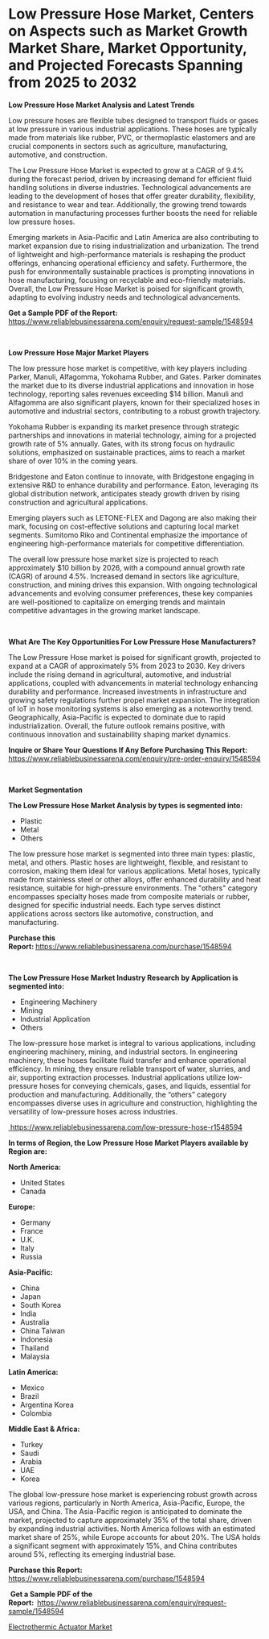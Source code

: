 <p><h1>Low Pressure Hose Market, Centers on Aspects such as Market Growth Market Share, Market Opportunity, and Projected Forecasts Spanning from 2025 to 2032</h1></p><p><strong>Low Pressure Hose Market Analysis and Latest Trends</strong></p>
<p><p>Low pressure hoses are flexible tubes designed to transport fluids or gases at low pressure in various industrial applications. These hoses are typically made from materials like rubber, PVC, or thermoplastic elastomers and are crucial components in sectors such as agriculture, manufacturing, automotive, and construction. </p><p>The Low Pressure Hose Market is expected to grow at a CAGR of 9.4% during the forecast period, driven by increasing demand for efficient fluid handling solutions in diverse industries. Technological advancements are leading to the development of hoses that offer greater durability, flexibility, and resistance to wear and tear. Additionally, the growing trend towards automation in manufacturing processes further boosts the need for reliable low pressure hoses.</p><p>Emerging markets in Asia-Pacific and Latin America are also contributing to market expansion due to rising industrialization and urbanization. The trend of lightweight and high-performance materials is reshaping the product offerings, enhancing operational efficiency and safety. Furthermore, the push for environmentally sustainable practices is prompting innovations in hose manufacturing, focusing on recyclable and eco-friendly materials. Overall, the Low Pressure Hose Market is poised for significant growth, adapting to evolving industry needs and technological advancements.</p></p>
<p><strong>Get a Sample PDF of the Report:&nbsp;</strong> <a href="https://www.reliablebusinessarena.com/enquiry/request-sample/1548594?utm_campaign=2532&utm_medium=2&utm_source=Github&utm_content=ia&utm_term=10042025&utm_id=low-pressure-hose">https://www.reliablebusinessarena.com/enquiry/request-sample/1548594</a></p>
<p>&nbsp;</p>
<p><strong>Low Pressure Hose Major Market Players</strong></p>
<p><p>The low pressure hose market is competitive, with key players including Parker, Manuli, Alfagomma, Yokohama Rubber, and Gates. Parker dominates the market due to its diverse industrial applications and innovation in hose technology, reporting sales revenues exceeding $14 billion. Manuli and Alfagomma are also significant players, known for their specialized hoses in automotive and industrial sectors, contributing to a robust growth trajectory.</p><p>Yokohama Rubber is expanding its market presence through strategic partnerships and innovations in material technology, aiming for a projected growth rate of 5% annually. Gates, with its strong focus on hydraulic solutions, emphasized on sustainable practices, aims to reach a market share of over 10% in the coming years.</p><p>Bridgestone and Eaton continue to innovate, with Bridgestone engaging in extensive R&D to enhance durability and performance. Eaton, leveraging its global distribution network, anticipates steady growth driven by rising construction and agricultural applications.</p><p>Emerging players such as LETONE-FLEX and Dagong are also making their mark, focusing on cost-effective solutions and capturing local market segments. Sumitomo Riko and Continental emphasize the importance of engineering high-performance materials for competitive differentiation.</p><p>The overall low pressure hose market size is projected to reach approximately $10 billion by 2026, with a compound annual growth rate (CAGR) of around 4.5%. Increased demand in sectors like agriculture, construction, and mining drives this expansion. With ongoing technological advancements and evolving consumer preferences, these key companies are well-positioned to capitalize on emerging trends and maintain competitive advantages in the growing market landscape.</p></p>
<p>&nbsp;</p>
<p><strong>What Are The Key Opportunities For Low Pressure Hose Manufacturers?</strong></p>
<p><p>The Low Pressure Hose market is poised for significant growth, projected to expand at a CAGR of approximately 5% from 2023 to 2030. Key drivers include the rising demand in agricultural, automotive, and industrial applications, coupled with advancements in material technology enhancing durability and performance. Increased investments in infrastructure and growing safety regulations further propel market expansion. The integration of IoT in hose monitoring systems is also emerging as a noteworthy trend. Geographically, Asia-Pacific is expected to dominate due to rapid industrialization. Overall, the future outlook remains positive, with continuous innovation and sustainability shaping market dynamics.</p></p>
<p><strong>Inquire or Share Your Questions If Any Before Purchasing This Report:</strong> <a href="https://www.reliablebusinessarena.com/enquiry/pre-order-enquiry/1548594?utm_campaign=2532&utm_medium=2&utm_source=Github&utm_content=ia&utm_term=10042025&utm_id=low-pressure-hose">https://www.reliablebusinessarena.com/enquiry/pre-order-enquiry/1548594</a></p>
<p>&nbsp;</p>
<p><strong>Market Segmentation</strong></p>
<p><strong>The Low Pressure Hose Market Analysis by types is segmented into:</strong></p>
<p><ul><li>Plastic</li><li>Metal</li><li>Others</li></ul></p>
<p><p>The low pressure hose market is segmented into three main types: plastic, metal, and others. Plastic hoses are lightweight, flexible, and resistant to corrosion, making them ideal for various applications. Metal hoses, typically made from stainless steel or other alloys, offer enhanced durability and heat resistance, suitable for high-pressure environments. The "others" category encompasses specialty hoses made from composite materials or rubber, designed for specific industrial needs. Each type serves distinct applications across sectors like automotive, construction, and manufacturing.</p></p>
<p><strong>Purchase this Report:&nbsp;</strong><a href="https://www.reliablebusinessarena.com/purchase/1548594?utm_campaign=2532&utm_medium=2&utm_source=Github&utm_content=ia&utm_term=10042025&utm_id=low-pressure-hose">https://www.reliablebusinessarena.com/purchase/1548594</a></p>
<p>&nbsp;</p>
<p><strong>The Low Pressure Hose Market Industry Research by Application is segmented into:</strong></p>
<p><ul><li>Engineering Machinery</li><li>Mining</li><li>Industrial Application</li><li>Others</li></ul></p>
<p><p>The low-pressure hose market is integral to various applications, including engineering machinery, mining, and industrial sectors. In engineering machinery, these hoses facilitate fluid transfer and enhance operational efficiency. In mining, they ensure reliable transport of water, slurries, and air, supporting extraction processes. Industrial applications utilize low-pressure hoses for conveying chemicals, gases, and liquids, essential for production and manufacturing. Additionally, the “others” category encompasses diverse uses in agriculture and construction, highlighting the versatility of low-pressure hoses across industries.</p></p>
<p><a href="https://www.reliablebusinessarena.com/low-pressure-hose-r1548594?utm_campaign=2532&utm_medium=2&utm_source=Github&utm_content=ia&utm_term=10042025&utm_id=low-pressure-hose">&nbsp;https://www.reliablebusinessarena.com/low-pressure-hose-r1548594</a></p>
<p><strong>In terms of Region, the Low Pressure Hose Market Players available by Region are:</strong></p>
<p>
    <p> <strong> North America: </strong>
        <ul>
            <li>United States</li>
            <li>Canada</li>
        </ul>
        </p> 
    <p> <strong> Europe: </strong>
        <ul>
            <li>Germany</li>
            <li>France</li>
            <li>U.K.</li>
            <li>Italy</li>
            <li>Russia</li>
        </ul>
        </p> 
    <p> <strong> Asia-Pacific: </strong>
        <ul>
            <li>China</li>
            <li>Japan</li>
            <li>South Korea</li>
            <li>India</li>
            <li>Australia</li>
            <li>China Taiwan</li>
            <li>Indonesia</li>
            <li>Thailand</li>
            <li>Malaysia</li>
        </ul>
        </p> 
    <p> <strong> Latin America: </strong>
        <ul>
            <li>Mexico</li>
            <li>Brazil</li>
            <li>Argentina Korea</li>
            <li>Colombia</li>
        </ul>
        </p> 
    <p> <strong> Middle East & Africa: </strong>
        <ul>
            <li>Turkey</li>
            <li>Saudi</li>
            <li>Arabia</li>
            <li>UAE</li>
            <li>Korea</li>
        </ul>
    </p>
    </p>
<p><p>The global low-pressure hose market is experiencing robust growth across various regions, particularly in North America, Asia-Pacific, Europe, the USA, and China. The Asia-Pacific region is anticipated to dominate the market, projected to capture approximately 35% of the total share, driven by expanding industrial activities. North America follows with an estimated market share of 25%, while Europe accounts for about 20%. The USA holds a significant segment with approximately 15%, and China contributes around 5%, reflecting its emerging industrial base.</p></p>
<p><strong>Purchase this Report: </strong><a href="https://www.reliablebusinessarena.com/purchase/1548594?utm_campaign=2532&utm_medium=2&utm_source=Github&utm_content=ia&utm_term=10042025&utm_id=low-pressure-hose">https://www.reliablebusinessarena.com/purchase/1548594</a></p>
<p>&nbsp;<strong>Get a Sample PDF of the Report:&nbsp;&nbsp;</strong><a href="https://www.reliablebusinessarena.com/enquiry/request-sample/1548594?utm_campaign=2532&utm_medium=2&utm_source=Github&utm_content=ia&utm_term=10042025&utm_id=low-pressure-hose">https://www.reliablebusinessarena.com/enquiry/request-sample/1548594</a></p>
<p><strong></strong></p>
<p><p><a href="https://github.com/lonanweaseh4/Market-Research-Report-List-1/blob/main/electrothermic-actuator-market.md?utm_campaign=2532&utm_medium=2&utm_source=Github&utm_content=ia&utm_term=10042025&utm_id=low-pressure-hose">Electrothermic Actuator Market</a></p></p>